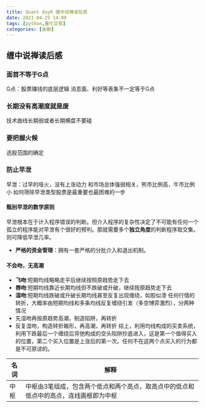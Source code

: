```yaml
---
title: Quant day0 缠中说禅读后感
date: 2021-04-25 14:00
tags: [python,量化交易]
categories: [金融]
---
```


## 缠中说禅读后感
### 面首不等于G点
G点：股票赚钱的底层逻辑
消息面、利好等表象不一定等于G点

### 长期没有高潮度就是废
技术曲线长期弱或者长期横盘不要碰

### 要把握火候
选股范围的确定

### 防止早泄
早泄：过早的哑火，没有上涨动力
和市场总体强弱相关，熊市比例高，牛市比例小
如何筛除早泄类型股票是最重要也最困难的一步

#### 甄别早泄的数学原则
早泄根本在于计入程序错误的判断。但介入程序的复杂性决定了不可能有任何一个孤立的程序能对早泄有个很好的预判。那就需要多个**独立角度**的判断程序取交集。则可降低早泄几率。
* **严格的资金管理**：拥有一套严格的分批介入和退出机制。

#### 不会吻，无高潮
* **飞吻**:短期均线略略走平后继续按照原趋势走下去
* **唇吻**:短期均线靠近长期均线但不跌破或升破，继续按原趋势走下去
* **湿吻**:短期均线跌破或升破长期均线甚至反复出现缠绕，如胶似漆
任何行情的转折，大概率由短期均线和多条均线反复缠绕引发（多空博弈激烈），分两种情况
* 先湿吻再按原趋势高潮，制造陷阱，再转折
* 反复湿吻，构造转折箱形，再高潮，再转折
综上，利用均线构成的买卖系统，利用下跌最后一个缠绕后背弛构成的空头陷阱抄底进入，这是第一个值得买入的位置，第二个买入位置是上涨后的第一次。任何不在这两个点买入的行为都是不可原谅的。



| 名词| 解释 |
| ------- | ------- |
| 中枢 | 中枢由3笔组成，包含两个低点和两个高点，取高点中的低点和低点中的高点，连线画框即为中枢|